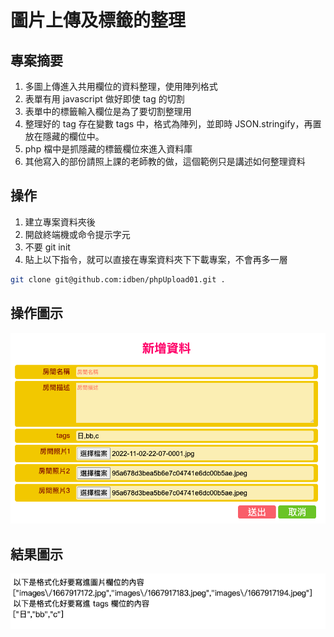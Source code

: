 # 圖片上傳及標籤的整理

## 專案摘要

1. 多圖上傳進入共用欄位的資料整理，使用陣列格式
2. 表單有用 javascript 做好即使 tag 的切割
3. 表單中的標籤輸入欄位是為了要切割整理用
4. 整理好的 tag 存在變數 tags 中，格式為陣列，並即時 JSON.stringify，再置放在隱藏的欄位中。
5. php 檔中是抓隱藏的標籤欄位來進入資料庫
6. 其他寫入的部份請照上課的老師教的做，這個範例只是講述如何整理資料

## 操作
1. 建立專案資料夾後
2. 開啟終端機或命令提示字元
3. 不要 git init
4. 貼上以下指令，就可以直接在專案資料夾下下載專案，不會再多一層 
```bash
git clone git@github.com:idben/phpUpload01.git .
```

## 操作圖示
![操作圖示](https://github.com/idben/phpUpload01/blob/main/images/info1.png)
## 結果圖示
![結果圖示](https://github.com/idben/phpUpload01/blob/main/images/info2.png)